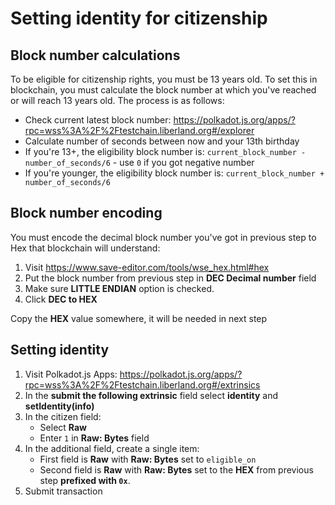 # Setting identity for citizenship

## Block number calculations

To be eligible for citizenship rights, you must be 13 years old. To set this in blockchain, you must calculate the block number at which you've reached or will reach 13 years old. The process is as follows:

* Check current latest block number: https://polkadot.js.org/apps/?rpc=wss%3A%2F%2Ftestchain.liberland.org#/explorer
* Calculate number of seconds between now and your 13th birthday
* If you're 13+, the eligibility block number is: `current_block_number - number_of_seconds/6` - use `0` if you got negative number
* If you're younger, the eligibility block number is: `current_block_number + number_of_seconds/6`

## Block number encoding

You must encode the decimal block number you've got in previous step to Hex that blockchain will understand:

1. Visit https://www.save-editor.com/tools/wse_hex.html#hex
2. Put the block number from previous step in **DEC Decimal number** field
3. Make sure **LITTLE ENDIAN** option is checked.
4. Click **DEC to HEX**

Copy the **HEX** value somewhere, it will be needed in next step

## Setting identity

1. Visit Polkadot.js Apps: https://polkadot.js.org/apps/?rpc=wss%3A%2F%2Ftestchain.liberland.org#/extrinsics
2. In the **submit the following extrinsic** field select **identity** and **setIdentity(info)**
3. In the citizen field:
    * Select **Raw**
    * Enter `1` in **Raw: Bytes** field
4. In the additional field, create a single item:
    * First field is **Raw** with **Raw: Bytes** set to `eligible_on`
    * Second field is **Raw** with **Raw: Bytes** set to the **HEX** from previous step **prefixed with `0x`**.
5. Submit transaction
